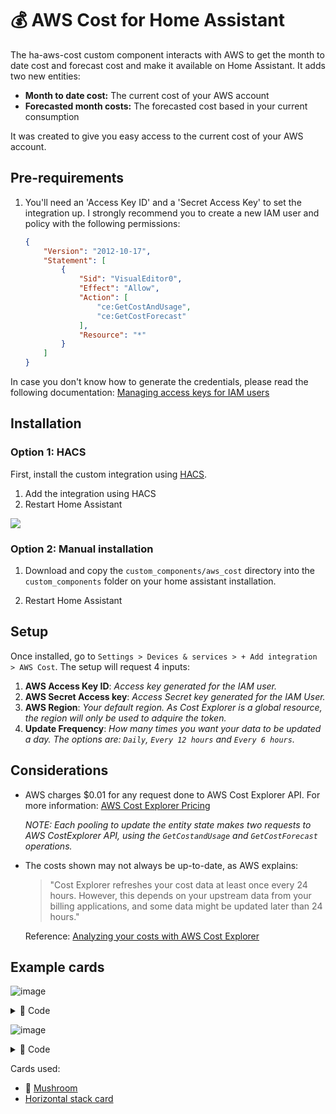 # 💰 AWS Cost for Home Assistant 

The ha-aws-cost custom component interacts with AWS to get the month to date cost and forecast cost and make it available on Home Assistant. It adds two new entities:

* **Month to date cost:** The current cost of your AWS account 
* **Forecasted month costs:** The forecasted cost based in your current consumption 

It was created to give you easy access to the current cost of your AWS account.

## Pre-requirements
1. You'll need an 'Access Key ID' and a 'Secret Access Key' to set the integration up. I strongly recommend you to create a new IAM user and policy with the following permissions:

    ```json
    {
        "Version": "2012-10-17",
        "Statement": [
            {
                "Sid": "VisualEditor0",
                "Effect": "Allow",
                "Action": [
                    "ce:GetCostAndUsage",
                    "ce:GetCostForecast"
                ],
                "Resource": "*"
            }
        ]
    }
    ```

In case you don't know how to generate the credentials, please read the following documentation: [Managing access keys for IAM users
](https://docs.aws.amazon.com/IAM/latest/UserGuide/id_credentials_access-keys.html#Using_CreateAccessKey)


## Installation

### Option 1: HACS

First, install the custom integration using [HACS](https://hacs.xyz/).

1. Add the integration using HACS
2. Restart Home Assistant

[![](https://my.home-assistant.io/badges/hacs_repository.svg)](https://my.home-assistant.io/redirect/hacs_repository/?owner=diego7marques&repository=ha-aws-cost)

### Option 2: Manual installation

1. Download and copy the `custom_components/aws_cost` directory into the `custom_components` folder on your home assistant installation.

2. Restart Home Assistant

## Setup

Once installed, go to `Settings > Devices & services > + Add integration > AWS Cost`. The setup will request 4 inputs:

1. **AWS Access Key ID**: _Access key generated for the IAM user._
2. **AWS Secret Access key**: _Access Secret key generated for the IAM User._
3. **AWS Region**: _Your default region. As Cost Explorer is a global resource, the region will only be used to adquire the token._
4. **Update Frequency**: _How many times you want your data to be updated a day. The options are: `Daily`, `Every 12 hours` and `Every 6 hours`._

## Considerations

* AWS charges $0.01 for any request done to AWS Cost Explorer API. For more information: [AWS Cost Explorer Pricing](https://aws.amazon.com/aws-cost-management/aws-cost-explorer/pricing/#:~:text=Cost%20Explorer%20offers%20hourly%20granularity,specific%20resource%20and%20usage%20type.)

    _NOTE: Each pooling to update the entity state makes two requests to AWS CostExplorer API, using the `GetCostandUsage` and `GetCostForecast` operations._

* The costs shown may not always be up-to-date, as AWS explains:

    >"Cost Explorer refreshes your cost data at least once every 24 hours. However, this depends on your upstream data from your billing applications, and some data might be updated later than 24 hours."

    Reference: [Analyzing your costs with AWS Cost Explorer](https://docs.aws.amazon.com/cost-management/latest/userguide/ce-what-is.html)

## Example cards
![image](https://github.com/user-attachments/assets/cc7aaaf2-b72a-435b-845d-2f02a85b16af)

<details>
  <summary>🔧 Code</summary>
    
  ```yaml
  type: horizontal-stack
  cards:
    - type: custom:mini-graph-card
      name: AWS Cost
      entities:
        - entity: sensor.month_to_date_cost
          name: Cost
      icon: mdi:aws
      hours_to_show: 72
      show:
        icon: true
        name: true
        state: true
        legend: false
    - type: custom:mini-graph-card
      name: AWS Forecasted Cost
      entities:
        - entity: sensor.forecasted_month_costs
          name: Forecast
      icon: mdi:aws
      hours_to_show: 72
      show:
        icon: true
        name: true
        state: true
        legend: false
  ```
</details>

![image](https://github.com/user-attachments/assets/3835c842-d036-409b-a92c-2ff1cf9e562d)

<details>
  <summary>🔧 Code</summary>
    
  ```yaml
  type: custom:mushroom-chips-card
  chips:
  - type: entity
    entity: sensor.month_to_date_cost
    icon_color: orange
    icon: mdi:aws
  ```
</details>

Cards used:
* 🍄 [Mushroom](https://github.com/piitaya/lovelace-mushroom)
* [Horizontal stack card
](https://www.home-assistant.io/dashboards/horizontal-stack/)
  
